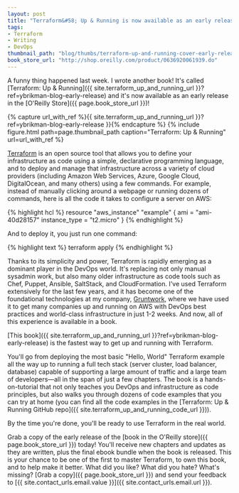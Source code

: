 ```yaml
---
layout: post
title: "Terraform&#58; Up & Running is now available as an early release"
tags:
- Terraform
- Writing
- DevOps
thumbnail_path: "blog/thumbs/terraform-up-and-running-cover-early-release.jpg"
book_store_url: "http://shop.oreilly.com/product/0636920061939.do"
---
```


A funny thing happened last week. I wrote another book! It's called 
[Terraform: Up & Running]({{ site.terraform_up_and_running_url }}?ref=ybrikman-blog-early-release) 
and it's now available as an early release in the [O'Reilly Store]({{ page.book_store_url }})!

{% capture url_with_ref %}{{ site.terraform_up_and_running_url }}?ref=ybrikman-blog-early-release }}{% endcapture %}
{% include figure.html path=page.thumbnail_path caption="Terraform: Up & Running" url=url_with_ref %}

[Terraform](https://www.terraform.io/) is an open source tool that allows you to define your infrastructure as code 
using a simple, declarative programming language, and to deploy and manage that infrastructure across a variety of cloud
providers (including Amazon Web Services, Azure, Google Cloud, DigitalOcean, and many others) using a few commands.
For example, instead of manually clicking around a webpage or running dozens of commands, here is all the code it takes
to configure a server on AWS:

{% highlight hcl %}
resource "aws_instance" "example" {
  ami = "ami-40d28157"
  instance_type = "t2.micro"
}
{% endhighlight %}

And to deploy it, you just run one command:

{% highlight text %}
terraform apply
{% endhighlight %}

Thanks to its simplicity and power, Terraform is rapidly emerging as a dominant player in the DevOps world. It's 
replacing not only manual sysadmin work, but also many older infrastructure as code tools such as Chef, Puppet, 
Ansible, SaltStack, and CloudFormation. I've used Terraform extensively for the last few years, and it has become one 
of the foundational technologies at my company, [Gruntwork](https://www.gruntwork.io/?ref=ybrikman-blog-early-release), 
where we have used it to get many companies up and running on AWS with DevOps best practices and world-class 
infrastructure in just 1-2 weeks. And now, all of this experience is available in a book. 

[This book]({{ site.terraform_up_and_running_url }}?ref=ybrikman-blog-early-release) is the fastest way to get up and 
running with Terraform.

You'll go from deploying the most basic "Hello, World" Terraform example all the way up to running a full tech stack 
(server cluster, load balancer, database) capable of supporting a large amount of traffic and a large team of 
developers&mdash;all in the span of just a few chapters. The book is a hands-on-tutorial that not only teaches you 
DevOps and infrastructure as code principles, but also walks you through dozens of code examples that you can try at 
home (you can find all the code examples in the [Terraform: Up & Running
GitHub repo]({{ site.terraform_up_and_running_code_url }})).

By the time you're done, you'll be ready to use Terraform in the real world.

Grab a copy of the early release of the [book in the O'Reilly store]({{ page.book_store_url }}) today! You'll receive 
new chapters and updates as they are written, plus the final ebook bundle when the book is released. This is your 
chance to be one of the first to master Terraform, to own this book, and to help make it better. What did you like? 
What did you hate? What's missing? [Grab a copy]({{ page.book_store_url }}) and send your feedback to 
[{{ site.contact_urls.email.value }}]({{ site.contact_urls.email.url }}).